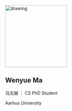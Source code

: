 

<!-- ![Drag Racing](pic/slef.jpg) -->
<img align="float-right"  src="pic/slef.jpg" alt="drawing" width="200"/>
<br clear="right"/>

## Wenyue Ma
马文越 ｜ CS PhD Student

Aarhus University
